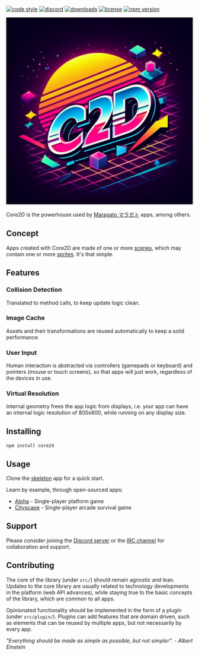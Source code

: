 [![code style](https://img.shields.io/badge/code_style-classic-blue.svg)](http://diogoeichert.github.io/eslint-config-classic)
[![discord](https://img.shields.io/discord/1175074188210491433)](https://discord.com/channels/1175074188210491433/1175074189733011478)
[![downloads](https://img.shields.io/npm/dt/core2d.svg)](https://www.npmjs.com/package/core2d)
[![license](https://img.shields.io/github/license/core2d/core2d.svg)](LICENSE)
[![npm version](https://img.shields.io/npm/v/core2d.svg)](https://www.npmjs.com/package/core2d)

![core2d logo](core2d.png)

Core2D is the powerhouse used by [Maragato マラガト](https://maragato.itch.io) apps, among others.

## Concept
Apps created with Core2D are made of one or more [scenes](src/Scene.mjs), which may contain one or more [sprites](src/Sprite.mjs). It's that simple.

## Features
### Collision Detection
Translated to method calls, to keep update logic clean.
### Image Cache
Assets and their transformations are reused automatically to keep a solid performance.
### User Input
Human interaction is abstracted via controllers (gamepads or keyboard) and pointers (mouse or touch screens), so that apps will just work, regardless of the devices in use.
### Virtual Resolution
Internal geometry frees the app logic from displays, i.e. your app can have an internal logic resolution of 800x600, while running on any display size.

## Installing
```shell
npm install core2d
```

## Usage
Clone the [skeleton](https://github.com/diogoeichert/core2d-skel) app for a quick start.

Learn by example, through open-sourced apps:
- [Alpha](https://github.com/diogoeichert/alpha) - Single-player platform game
- [Cityscape](https://github.com/diogoeichert/cityscape) - Single-player arcade survival game

## Support
Please consider joining the [Discord server](https://discord.com/channels/1175074188210491433/1175074189733011478) or the [IRC channel](https://web.libera.chat/#core2d) for collaboration and support.

## Contributing
The core of the library (under `src/`) should remain agnostic and lean. Updates to the core library are usually related to technology developments in the platform (web API advances), while staying true to the basic concepts of the library, which are common to all apps.

Opinionated functionality should be implemented in the form of a plugin (under `src/plugin/`). Plugins can add features that are domain driven, such as elements that can be reused by multiple apps, but not necessarily by every app.

*"Everything should be made as simple as possible, but not simpler". - Albert Einstein*
